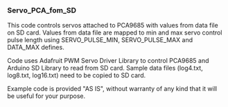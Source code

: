 ### Servo_PCA_fom_SD

This code controls servos attached to PCA9685 with values from data file on SD card. Values from data file are mapped to min and max servo control pulse length using SERVO_PULSE_MIN, SERVO_PULSE_MAX and DATA_MAX defines.

Code uses Adafruit PWM Servo Driver Library to control PCA9685 and Arduino SD Library to read from SD card. Sample data files (log4.txt, log8.txt, log16.txt) need to be copied to SD card.

Example code is provided "AS IS", without warranty of any kind that it will be useful for your purpose.